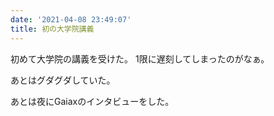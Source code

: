 ```yaml
---
date: '2021-04-08 23:49:07'
title: 初の大学院講義
---
```


初めて大学院の講義を受けた。
1限に遅刻してしまったのがなぁ。

あとはグダグダしていた。

あとは夜にGaiaxのインタビューをした。